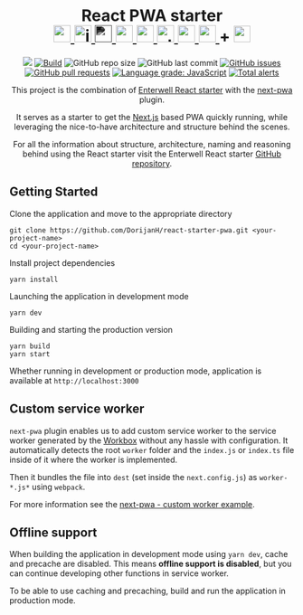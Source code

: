 <h1 align="center">
    React PWA starter
    <div>
        <a href="https://reactjs.org/" target="blank">
            <img src="https://cdn.jsdelivr.net/gh/devicons/devicon/icons/react/react-original-wordmark.svg" alt="react" width="30" />
        </a>
        <a href="https://www.javascript.com/" target="blank">
            <img src="https://cdn.jsdelivr.net/gh/devicons/devicon/icons/javascript/javascript-original.svg" alt="javascript" width="30" />
        </a>
        <a href="https://nextjs.org/" target="blank">
            <img src="https://cdn.jsdelivr.net/gh/devicons/devicon/icons/nextjs/nextjs-line.svg" style="filter: invert(100%) sepia(100%) saturate(0%) hue-rotate(137deg) brightness(103%) contrast(101%);" alt="nextjs" width="30" />
        </a>
        <a href="https://mobx.js.org/README.html" target="blank">
            <img src="https://mobx.js.org/assets/mobx.png" alt="mobx" width="30" />
        </a>
        <a href="https://mui.com/" target="blank">
            <img src="https://cdn.jsdelivr.net/gh/devicons/devicon/icons/materialui/materialui-original.svg" alt="mui" width="30" />
        </a>
        <a href="https://storybook.js.org/" target="blank">
            <img src="https://cdn.jsdelivr.net/gh/devicons/devicon/icons/storybook/storybook-original.svg" alt="storybook" width="30" />
        </a>
        <a href="https://www.cypress.io/" target="blank">
            <img src="https://www.cypress.io/icons/icon-48x48.png" alt="cypress" width="30" />
        </a>
        <a href="https://yarnpkg.com/" target="blank">
            <img src="https://cdn.jsdelivr.net/gh/devicons/devicon/icons/yarn/yarn-original.svg" alt="yarn" width="30" />
        </a>
        +
        <a href="https://web.dev/progressive-web-apps/" target="blank">
            <img src="https://upload.wikimedia.org/wikipedia/commons/thumb/d/d5/Progressive_Web_Apps_Logo.svg/1920px-Progressive_Web_Apps_Logo.svg.png" alt="pwa" height="29">
        </a>
    </div>
</h1>

<div align="center">

![](https://img.shields.io/badge/%3C%2F%3E-JavaScript-informational)
[![Build](https://github.com/DorijanH/react-starter-pwa/actions/workflows/BuildAndTest.yml/badge.svg?branch=main)](https://github.com/DorijanH/react-starter-pwa/actions/workflows/BuildAndTest.yml) 
![GitHub repo size](https://img.shields.io/github/repo-size/dorijanh/react-starter-pwa?label=GitHub%20repo%20size&logo=github)
![GitHub last commit](https://img.shields.io/github/last-commit/dorijanh/react-starter-pwa?label=Last%20commit)
[![GitHub issues](https://img.shields.io/github/issues/dorijanh/react-starter-pwa?color=0088ff)](https://github.com/DorijanH/react-starter-pwa/issues)
[![GitHub pull requests](https://img.shields.io/github/issues-pr/dorijanh/react-starter-pwa?color=0088ff)](https://github.com/DorijanH/react-starter-pwa/pulls)
[![Language grade: JavaScript](https://img.shields.io/lgtm/grade/javascript/g/DorijanH/react-starter-pwa.svg?logo=lgtm&logoWidth=18)](https://lgtm.com/projects/g/DorijanH/react-starter-pwa/context:javascript)
[![Total alerts](https://img.shields.io/lgtm/alerts/g/DorijanH/react-starter-pwa.svg?logo=lgtm&logoWidth=18)](https://lgtm.com/projects/g/DorijanH/react-starter-pwa/alerts/)


This project is the combination of [Enterwell React starter](https://github.com/Enterwell/react-starter) with the [next-pwa](https://www.npmjs.com/package/next-pwa#configuration) plugin.

It serves as a starter to get the [Next.js](https://nextjs.org/) based PWA quickly running, while leveraging the nice-to-have architecture and structure behind the scenes.

For all the information about structure, architecture, naming and reasoning behind using the React starter visit the Enterwell React starter [GitHub repository](https://github.com/Enterwell/react-starter).

</div>

## Getting Started

Clone the application and move to the appropriate directory
```
git clone https://github.com/DorijanH/react-starter-pwa.git <your-project-name>
cd <your-project-name>
```

Install project dependencies
```
yarn install
```

Launching the application in development mode
```
yarn dev
```

Building and starting the production version
```
yarn build
yarn start
```

Whether running in development or production mode, application is available at `http://localhost:3000`

## Custom service worker

`next-pwa` plugin enables us to add custom service worker to the service worker generated by the [Workbox](https://developers.google.com/web/tools/workbox) without any hassle with configuration. It automatically detects the root `worker` folder and the `index.js` or `index.ts` file inside of it where the worker is implemented. 

Then it bundles the file into `dest` (set inside the `next.config.js`) as `worker-*.js*` using `webpack`. 

For more information see the [next-pwa - custom worker example](https://github.com/shadowwalker/next-pwa/tree/master/examples/custom-worker).

## Offline support

When building the application in development mode using `yarn dev`, cache and precache are disabled. 
This means **offline support is disabled**, but you can continue developing other functions in service worker.

To be able to use caching and precaching, build and run the application in production mode.
